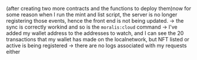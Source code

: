 (after creating two more contracts and the functions to deploy them)now for some reason when I run the mint and list script, the server is no longer registering those events, hence the front end is not being updated.
-> the sync is correctly workind and so is the `moralis:cloud` command
-> I've added my wallet address to the addresses to watch, and I can see the 20 transactions that my wallet has made on the localnetwork, but NFT listed or active is being registered
-> there are no logs associated with my requests either
